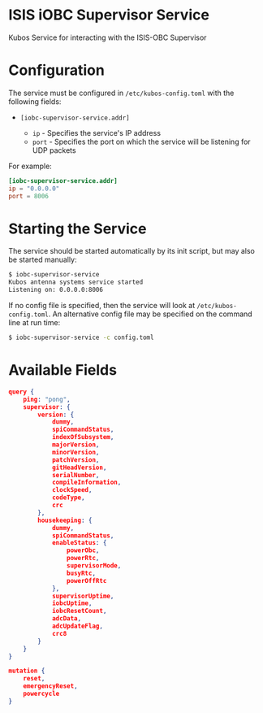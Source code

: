 # ISIS iOBC Supervisor Service

Kubos Service for interacting with the ISIS-OBC Supervisor

# Configuration

The service must be configured in `/etc/kubos-config.toml` with the following fields:

- `[iobc-supervisor-service.addr]`

    - `ip` - Specifies the service's IP address
    - `port` - Specifies the port on which the service will be listening for UDP packets

For example:

```toml
[iobc-supervisor-service.addr]
ip = "0.0.0.0"
port = 8006
```

# Starting the Service

The service should be started automatically by its init script, but may also be started manually:

```bash
$ iobc-supervisor-service
Kubos antenna systems service started
Listening on: 0.0.0.0:8006
```

If no config file is specified, then the service will look at `/etc/kubos-config.toml`.
An alternative config file may be specified on the command line at run time:

```bash
$ iobc-supervisor-service -c config.toml
```

# Available Fields

```json
query {
    ping: "pong",
    supervisor: {
        version: {
            dummy,
            spiCommandStatus,
            indexOfSubsystem,
            majorVersion,
            minorVersion,
            patchVersion,
            gitHeadVersion,
            serialNumber,
            compileInformation,
            clockSpeed,
            codeType,
            crc
        },
        housekeeping: {
            dummy,
            spiCommandStatus,
            enableStatus: {
                powerObc,
                powerRtc,
                supervisorMode,
                busyRtc,
                powerOffRtc
            },
            supervisorUptime,
            iobcUptime,
            iobcResetCount,
            adcData,
            adcUpdateFlag,
            crc8
        }
    }
}

mutation {
    reset,
    emergencyReset,
    powercycle
}
```